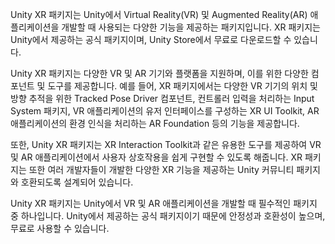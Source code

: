 Unity XR 패키지는 Unity에서 Virtual Reality(VR) 및 Augmented Reality(AR) 애플리케이션을 개발할 때 사용되는 다양한 기능을 제공하는 패키지입니다. XR 패키지는 Unity에서 제공하는 공식 패키지이며, Unity Store에서 무료로 다운로드할 수 있습니다.

Unity XR 패키지는 다양한 VR 및 AR 기기와 플랫폼을 지원하며, 이를 위한 다양한 컴포넌트 및 도구를 제공합니다. 예를 들어, XR 패키지에서는 다양한 VR 기기의 위치 및 방향 추적을 위한 Tracked Pose Driver 컴포넌트, 컨트롤러 입력을 처리하는 Input System 패키지, VR 애플리케이션의 유저 인터페이스를 구성하는 XR UI Toolkit, AR 애플리케이션의 환경 인식을 처리하는 AR Foundation 등의 기능을 제공합니다.

또한, Unity XR 패키지는 XR Interaction Toolkit과 같은 유용한 도구를 제공하여 VR 및 AR 애플리케이션에서 사용자 상호작용을 쉽게 구현할 수 있도록 해줍니다. XR 패키지는 또한 여러 개발자들이 개발한 다양한 XR 기능을 제공하는 Unity 커뮤니티 패키지와 호환되도록 설계되어 있습니다.

Unity XR 패키지는 Unity에서 VR 및 AR 애플리케이션을 개발할 때 필수적인 패키지 중 하나입니다. Unity에서 제공하는 공식 패키지이기 때문에 안정성과 호환성이 높으며, 무료로 사용할 수 있습니다.